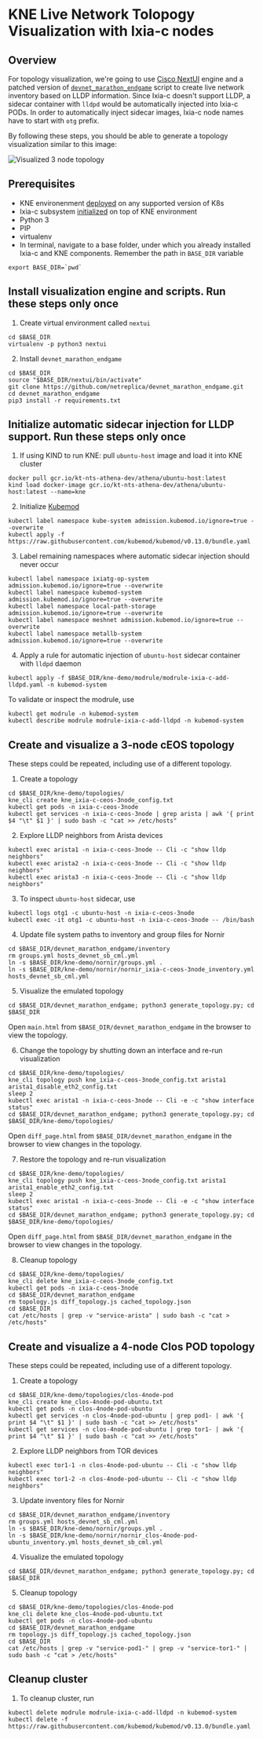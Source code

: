 # KNE Live Network Tolopogy Visualization with Ixia-c nodes

## Overview

For topology visualization, we're going to use [Cisco NextUI](https://developer.cisco.com/site/neXt/) engine and a patched version of [`devnet_marathon_endgame`](https://idebugall.github.io/visualize-lldp/) script to create live network inventory based on LLDP information. Since Ixia-c doesn't support LLDP, a sidecar container with `lldpd` would be automatically injected into Ixia-c PODs. In order to automatically inject sidecar images, Ixia-c node names have to start with `otg` prefix.

By following these steps, you should be able to generate a topology visualization similar to this image:

![Visualized 3 node topology](images/nextui_3node.png)

## Prerequisites

* KNE environenment [deployed](DEPLOY.md) on any supported version of K8s
* Ixia-c subsystem [initialized](DEPLOY.md#initialize-ixia-traffic-generator-athena-subsystem) on top of KNE environment
* Python 3
* PIP
* virtualenv
* In terminal, navigate to a base folder, under which you already installed Ixia-c and KNE components. Remember the path in `BASE_DIR` variable

```Shell
export BASE_DIR=`pwd`
````

## Install visualization engine and scripts. Run these steps only once

1. Create virtual environment called `nextui`

```Shell
cd $BASE_DIR
virtualenv -p python3 nextui
````

2. Install `devnet_marathon_endgame`

```Shell
cd $BASE_DIR
source "$BASE_DIR/nextui/bin/activate"
git clone https://github.com/netreplica/devnet_marathon_endgame.git
cd devnet_marathon_endgame
pip3 install -r requirements.txt
````

## Initialize automatic sidecar injection for LLDP support. Run these steps only once

1. If using KIND to run KNE: pull `ubuntu-host` image and load it into KNE cluster

```Shell
docker pull gcr.io/kt-nts-athena-dev/athena/ubuntu-host:latest
kind load docker-image gcr.io/kt-nts-athena-dev/athena/ubuntu-host:latest --name=kne
````

2. Initialize [Kubemod](https://github.com/kubemod/kubemod)

```Shell
kubectl label namespace kube-system admission.kubemod.io/ignore=true --overwrite
kubectl apply -f https://raw.githubusercontent.com/kubemod/kubemod/v0.13.0/bundle.yaml
````

3. Label remaining namespaces where automatic sidecar injection should never occur

```Shell
kubectl label namespace ixiatg-op-system admission.kubemod.io/ignore=true --overwrite
kubectl label namespace kubemod-system admission.kubemod.io/ignore=true --overwrite
kubectl label namespace local-path-storage admission.kubemod.io/ignore=true --overwrite
kubectl label namespace meshnet admission.kubemod.io/ignore=true --overwrite
kubectl label namespace metallb-system admission.kubemod.io/ignore=true --overwrite
````

4. Apply a rule for automatic injection of `ubuntu-host` sidecar container with `lldpd` daemon

```Shell
kubectl apply -f $BASE_DIR/kne-demo/modrule/modrule-ixia-c-add-lldpd.yaml -n kubemod-system
````

To validate or inspect the modrule, use

```Shell
kubectl get modrule -n kubemod-system
kubectl describe modrule modrule-ixia-c-add-lldpd -n kubemod-system
````

## Create and visualize a 3-node cEOS topology 

These steps could be repeated, including use of a different topology.

1. Create a topology

```Shell
cd $BASE_DIR/kne-demo/topologies/
kne_cli create kne_ixia-c-ceos-3node_config.txt
kubectl get pods -n ixia-c-ceos-3node
kubectl get services -n ixia-c-ceos-3node | grep arista | awk '{ print $4 "\t" $1 }' | sudo bash -c "cat >> /etc/hosts"
````

2. Explore LLDP neighbors from Arista devices

```Shell
kubectl exec arista1 -n ixia-c-ceos-3node -- Cli -c "show lldp neighbors"
kubectl exec arista2 -n ixia-c-ceos-3node -- Cli -c "show lldp neighbors"
kubectl exec arista3 -n ixia-c-ceos-3node -- Cli -c "show lldp neighbors"
````

3. To inspect `ubuntu-host` sidecar, use

```Shell
kubectl logs otg1 -c ubuntu-host -n ixia-c-ceos-3node
kubectl exec -it otg1 -c ubuntu-host -n ixia-c-ceos-3node -- /bin/bash
````

4. Update file system paths to inventory and group files for Nornir

```Shell
cd $BASE_DIR/devnet_marathon_endgame/inventory
rm groups.yml hosts_devnet_sb_cml.yml
ln -s $BASE_DIR/kne-demo/nornir/groups.yml .
ln -s $BASE_DIR/kne-demo/nornir/nornir_ixia-c-ceos-3node_inventory.yml hosts_devnet_sb_cml.yml
````

5. Visualize the emulated topology

```Shell
cd $BASE_DIR/devnet_marathon_endgame; python3 generate_topology.py; cd $BASE_DIR
````

Open `main.html` from `$BASE_DIR/devnet_marathon_endgame` in the browser to view the topology.

6. Change the topology by shutting down an interface and re-run visualization

```Shell
cd $BASE_DIR/kne-demo/topologies/
kne_cli topology push kne_ixia-c-ceos-3node_config.txt arista1 arista1_disable_eth2_config.txt
sleep 2
kubectl exec arista1 -n ixia-c-ceos-3node -- Cli -e -c "show interface status"
cd $BASE_DIR/devnet_marathon_endgame; python3 generate_topology.py; cd $BASE_DIR/kne-demo/topologies/
````

Open `diff_page.html` from `$BASE_DIR/devnet_marathon_endgame` in the browser to view changes in the topology.

7. Restore the topology and re-run visualization

```Shell
cd $BASE_DIR/kne-demo/topologies/
kne_cli topology push kne_ixia-c-ceos-3node_config.txt arista1 arista1_enable_eth2_config.txt
sleep 2
kubectl exec arista1 -n ixia-c-ceos-3node -- Cli -e -c "show interface status"
cd $BASE_DIR/devnet_marathon_endgame; python3 generate_topology.py; cd $BASE_DIR/kne-demo/topologies/
````

Open `diff_page.html` from `$BASE_DIR/devnet_marathon_endgame` in the browser to view changes in the topology.

8. Cleanup topology

```Shell
cd $BASE_DIR/kne-demo/topologies/
kne_cli delete kne_ixia-c-ceos-3node_config.txt
kubectl get pods -n ixia-c-ceos-3node
cd $BASE_DIR/devnet_marathon_endgame
rm topology.js diff_topology.js cached_topology.json
cd $BASE_DIR
cat /etc/hosts | grep -v "service-arista" | sudo bash -c "cat > /etc/hosts"
````

## Create and visualize a 4-node Clos POD topology 

These steps could be repeated, including use of a different topology.

1. Create a topology

```Shell
cd $BASE_DIR/kne-demo/topologies/clos-4node-pod
kne_cli create kne_clos-4node-pod-ubuntu.txt
kubectl get pods -n clos-4node-pod-ubuntu
kubectl get services -n clos-4node-pod-ubuntu | grep pod1- | awk '{ print $4 "\t" $1 }' | sudo bash -c "cat >> /etc/hosts"
kubectl get services -n clos-4node-pod-ubuntu | grep tor1- | awk '{ print $4 "\t" $1 }' | sudo bash -c "cat >> /etc/hosts"
````

2. Explore LLDP neighbors from TOR devices

```Shell
kubectl exec tor1-1 -n clos-4node-pod-ubuntu -- Cli -c "show lldp neighbors"
kubectl exec tor1-2 -n clos-4node-pod-ubuntu -- Cli -c "show lldp neighbors"
````

3. Update inventory files for Nornir

```Shell
cd $BASE_DIR/devnet_marathon_endgame/inventory
rm groups.yml hosts_devnet_sb_cml.yml
ln -s $BASE_DIR/kne-demo/nornir/groups.yml .
ln -s $BASE_DIR/kne-demo/nornir/nornir_clos-4node-pod-ubuntu_inventory.yml hosts_devnet_sb_cml.yml
````

4. Visualize the emulated topology

```Shell
cd $BASE_DIR/devnet_marathon_endgame; python3 generate_topology.py; cd $BASE_DIR
````

5. Cleanup topology

```Shell
cd $BASE_DIR/kne-demo/topologies/clos-4node-pod
kne_cli delete kne_clos-4node-pod-ubuntu.txt
kubectl get pods -n clos-4node-pod-ubuntu
cd $BASE_DIR/devnet_marathon_endgame
rm topology.js diff_topology.js cached_topology.json
cd $BASE_DIR
cat /etc/hosts | grep -v "service-pod1-" | grep -v "service-tor1-" | sudo bash -c "cat > /etc/hosts"
````

## Cleanup cluster

1. To cleanup cluster, run

```Shell
kubectl delete modrule modrule-ixia-c-add-lldpd -n kubemod-system
kubectl delete -f https://raw.githubusercontent.com/kubemod/kubemod/v0.13.0/bundle.yaml
````
